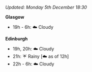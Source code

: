 *Updated: Monday 5th December 18:30*

**Glasgow**

* 19h - 6h: :cloud: Cloudy

**Edinburgh**

* 19h, 20h: :cloud: Cloudy
* 21h: :umbrella: Rainy [:cloud: as of 12h]
* 22h - 6h: :cloud: Cloudy
